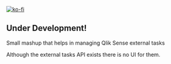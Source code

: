 [![ko-fi](https://www.ko-fi.com/img/githubbutton_sm.svg)](https://ko-fi.com/T6T0148ZP)

## Under Development!

Small mashup that helps in managing Qlik Sense external tasks

Although the external tasks API exists there is no UI for them.
